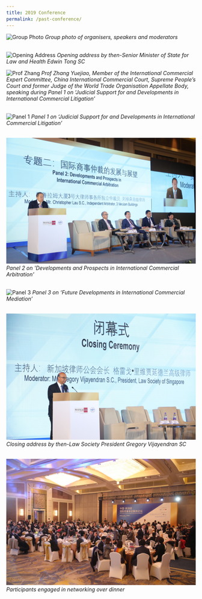 ```yaml
---
title: 2019 Conference
permalink: /past-conference/
---
```


![Group Photo](/images/02.JPG) 
*Group photo of organisers, speakers and moderators*
<br>
<br>

![Opening Address](/images/07.JPG) 
*Opening address by then-Senior Minister of State for Law and Health Edwin Tong SC*

![Prof Zhang](/images/03.JPG) 
*Prof Zhang Yuejiao, Member of the International Commercial Expert Committee, China International Commercial Court, Supreme People’s Court and former Judge of the World Trade Organisation Appellate Body, speaking during Panel 1 on ‘Judicial Support for and Developments in International Commercial Litigation’*
<br>
<br>

![Panel 1](/images/04.JPG) 
*Panel 1 on ‘Judicial Support for and Developments in International Commercial Litigation’*
<br>
<br>

![Panel 2](/images/14.jpeg) 
*Panel 2 on 'Developments and Prospects in International Commercial Arbitration'*
<br>
<br>

![Panel 3](/images/06.JPG) 
*Panel 3 on ‘Future Developments in International Commercial Mediation’*
<br>
<br>

![Closing Ceremony](/images/16.jpeg) 
*Closing address by then-Law Society President Gregory Vijayendran SC*
<br>
<br>

![Dinner](/images/17.jpeg) 
*Participants engaged in networking over dinner*
<br>
<br>
